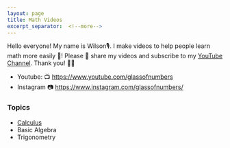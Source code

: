 ```yaml
---
layout: page
title: Math Videos
excerpt_separator:  <!--more-->
---
```


Hello everyone! My name is Wilson🎙️. I make videos to help people learn math more easily 💯! Please 📢 share my videos and subscribe to my <a href="https://www.youtube.com/glassofnumbers" target="_blank">YouTube Channel</a>. Thank you! 🙏🏼

- Youtube: 📺 <a href="https://www.youtube.com/glassofnumbers" target="_blank">https://www.youtube.com/glassofnumbers</a>
- Instagram 📷 <a href="https://www.instagram.com/glassofnumbers/" target="_blank">https://www.instagram.com/glassofnumbers/</a>





### Topics

- [Calculus](subposts/calculus.html)
- Basic Algebra
- Trigonometry 



